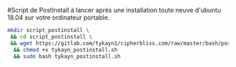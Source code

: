 #Script de PostInstall 
à lancer après une installation toute neuve d'ubuntu 18.04 sur votre ordinateur portable.

```bash
mkdir script_postinstall \
 && cd script_postinstall \
 && wget https://gitlab.com/tykayn1/cipherbliss.com/raw/master/bash/postinstall/tykayn_postinstall.sh \
  && chmod +x tykayn_postinstall.sh
  && sudo bash tykayn_postinstall.sh
```

